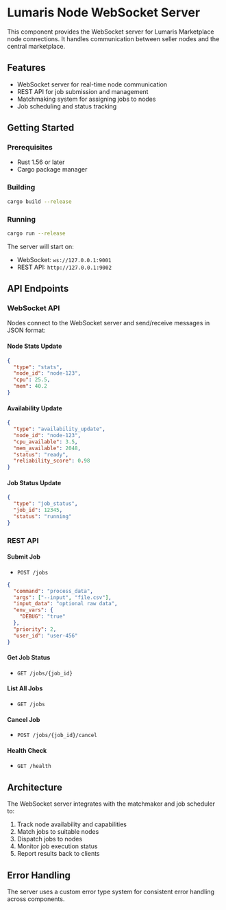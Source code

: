 # Lumaris Node WebSocket Server

This component provides the WebSocket server for Lumaris Marketplace node connections. It handles communication between seller nodes and the central marketplace.

## Features

- WebSocket server for real-time node communication
- REST API for job submission and management
- Matchmaking system for assigning jobs to nodes
- Job scheduling and status tracking

## Getting Started

### Prerequisites

- Rust 1.56 or later
- Cargo package manager

### Building

```bash
cargo build --release
```

### Running

```bash
cargo run --release
```

The server will start on:
- WebSocket: `ws://127.0.0.1:9001`
- REST API: `http://127.0.0.1:9002`

## API Endpoints

### WebSocket API

Nodes connect to the WebSocket server and send/receive messages in JSON format:

#### Node Stats Update
```json
{
  "type": "stats",
  "node_id": "node-123",
  "cpu": 25.5,
  "mem": 40.2
}
```

#### Availability Update
```json
{
  "type": "availability_update",
  "node_id": "node-123",
  "cpu_available": 3.5,
  "mem_available": 2048,
  "status": "ready",
  "reliability_score": 0.98
}
```

#### Job Status Update
```json
{
  "type": "job_status",
  "job_id": 12345,
  "status": "running"
}
```

### REST API

#### Submit Job
- `POST /jobs`
```json
{
  "command": "process_data",
  "args": ["--input", "file.csv"],
  "input_data": "optional raw data",
  "env_vars": {
    "DEBUG": "true"
  },
  "priority": 2,
  "user_id": "user-456"
}
```

#### Get Job Status
- `GET /jobs/{job_id}`

#### List All Jobs
- `GET /jobs`

#### Cancel Job
- `POST /jobs/{job_id}/cancel`

#### Health Check
- `GET /health`

## Architecture

The WebSocket server integrates with the matchmaker and job scheduler to:
1. Track node availability and capabilities
2. Match jobs to suitable nodes
3. Dispatch jobs to nodes
4. Monitor job execution status
5. Report results back to clients

## Error Handling

The server uses a custom error type system for consistent error handling across components.


